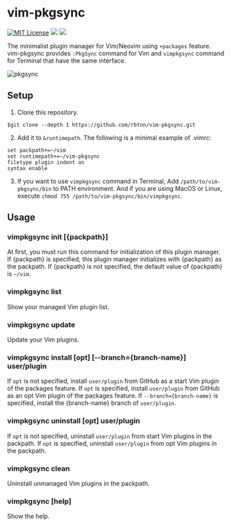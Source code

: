 
# vim-pkgsync

[![MIT License](https://img.shields.io/badge/license-MIT-blue.svg)](LICENSE)
[![](https://github.com/rbtnn/vim-pkgsync/workflows/ubuntu/badge.svg)](https://github.com/rbtnn/vim-pkgsync/actions/workflows/ubuntu.yml)
[![](https://github.com/rbtnn/vim-pkgsync/workflows/windows/badge.svg)](https://github.com/rbtnn/vim-pkgsync/actions/workflows/windows.yml)

The minimalist plugin manager for Vim/Neovim using `+packages` feature.
vim-pkgsync provides `:PkgSync` command for Vim and `vimpkgsync` command for Terminal that have the same interface.

![pkgsync](https://user-images.githubusercontent.com/1595779/165096296-44af0deb-e5bb-4ac6-817d-25e462fad376.gif)



## Setup

1. Clone this repository.
```
$git clone --depth 1 https://github.com/rbtnn/vim-pkgsync.git
```

2. Add it to `&runtimepath`. The following is a minimal example of .vimrc:

```
set packpath+=~/vim
set runtimepath+=~/vim-pkgsync
filetype plugin indent on
syntax enable
```

3. If you want to use `vimpkgsync` command in Terminal, Add `/path/to/vim-pkgsync/bin` to PATH environment.
And if you are using MacOS or Linux, execute `chmod 755 /path/to/vim-pkgsync/bin/vimpkgsync`.



## Usage

### vimpkgsync init [{packpath}]
At first, you must run this command for initialization of this plugin manager.
If {packpath} is specified, this plugin manager initializes with {packpath} as the packpath.
If {packpath} is not specified, the default value of {packpath} is `~/vim`.

### vimpkgsync list
Show your managed Vim plugin list.

### vimpkgsync update
Update your Vim plugins.

### vimpkgsync install [opt] [--branch={branch-name}] user/plugin
If `opt` is not specified, install `user/plugin` from GitHub as a start Vim plugin of the packages feature.
If `opt` is specified, install `user/plugin` from GitHub as an opt Vim plugin of the packages feature.
If `--branch={branch-name}` is specified, install the {branch-name} branch of `user/plugin`.

### vimpkgsync uninstall [opt] user/plugin
If `opt` is not specified, uninstall `user/plugin` from start Vim plugins in the packpath.
If `opt` is specified, uninstall `user/plugin` from opt Vim plugins in the packpath.

### vimpkgsync clean
Uninstall unmanaged Vim plugins in the packpath.

### vimpkgsync [help]
Show the help.

